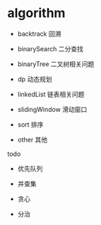 # algorithm

- backtrack 回溯

- binarySearch 二分查找

- binaryTree 二叉树相关问题

- dp 动态规划

- linkedList 链表相关问题

- slidingWindow 滑动窗口

- sort 排序

- other 其他

todo

- 优先队列

- 并查集

- 贪心

- 分治

